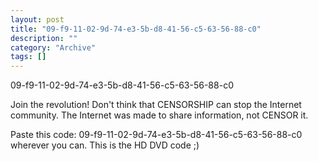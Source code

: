 ```yaml
--- 
layout: post 
title: "09-f9-11-02-9d-74-e3-5b-d8-41-56-c5-63-56-88-c0"
description: ""
category: "Archive"
tags: []
---  
```

<p>09-f9-11-02-9d-74-e3-5b-d8-41-56-c5-63-56-88-c0</p>
<p>Join the revolution! Don't think that CENSORSHIP can stop the Internet community. The Internet was made to share information, not CENSOR it.</p> <p>Paste this code: 09-f9-11-02-9d-74-e3-5b-d8-41-56-c5-63-56-88-c0
 wherever you can. This is the HD DVD code ;)</p>
